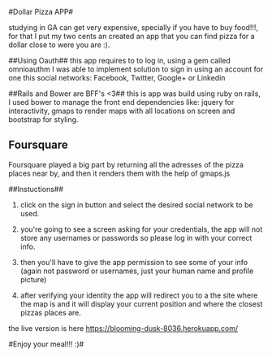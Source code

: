 #Dollar Pizza APP#

studying in GA can get very expensive, specially if you have to buy food!!!, for that I put my two cents an created an app that you can find pizza for a dollar close to were you are :).

##Using Oauth##
this app requires to to log in, using a gem called omnioauthm I was able to implement solution to sign in using an account for one this social networks: Facebook, Twitter, Google+ or Linkedin


##Rails and Bower are BFF's <3##
this is app was build using ruby on rails, I used bower to manage the front end dependencies like: jquery for interactivity, gmaps to render maps with all locations on screen and bootstrap for styling.

## Foursquare ##
Foursquare played a big part by returning all the adresses of the pizza places near by, and then it renders them with the help of gmaps.js 

##Instuctions##
1. click on the sign in button and select the desired social network to be used.

1. you're going to see a screen asking for your credentials, the app will not store any usernames or passwords so please log in with your correct info.

1. then you'll have to give the app permission to see some of your info (again not password or usernames, just your human name and profile picture)

1. after verifying your identity the app will redirect you to a the site where the map is and it will display your current position and where the closest pizzas places are.

the live version is here https://blooming-dusk-8036.herokuapp.com/

#Enjoy your meal!!! :)#